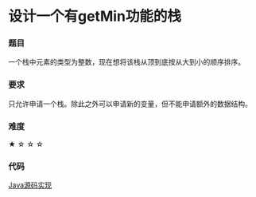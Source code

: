 
# 设计一个有getMin功能的栈

### 题目

一个栈中元素的类型为整数，现在想将该栈从顶到底按从大到小的顺序排序。

### 要求

只允许申请一个栈。除此之外可以申请新的变量，但不能申请额外的数据结构。

### 难度

★ ☆ ☆ ☆

### 代码

[Java源码实现](../src/Stack5.java)
